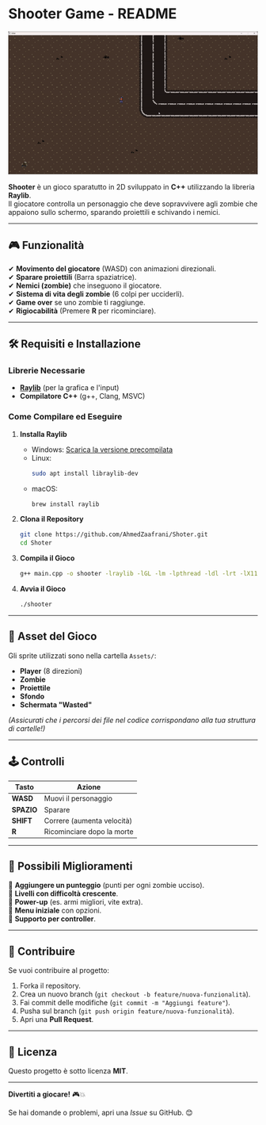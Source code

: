# **Shooter Game - README**  

![Gameplay Demo](Assets/shoter-ezgif.com-video-to-gif-converter.gif)


**Shooter** è un gioco sparatutto in 2D sviluppato in **C++** utilizzando la libreria **Raylib**.  
Il giocatore controlla un personaggio che deve sopravvivere agli zombie che appaiono sullo schermo, sparando proiettili e schivando i nemici.  

---

## **🎮 Funzionalità**  
✔ **Movimento del giocatore** (WASD) con animazioni direzionali.  
✔ **Sparare proiettili** (Barra spaziatrice).  
✔ **Nemici (zombie)** che inseguono il giocatore.  
✔ **Sistema di vita degli zombie** (6 colpi per ucciderli).  
✔ **Game over** se uno zombie ti raggiunge.  
✔ **Rigiocabilità** (Premere **R** per ricominciare).  

---

## **🛠 Requisiti e Installazione**  

### **Librerie Necessarie**  
- **[Raylib](https://www.raylib.com/)** (per la grafica e l'input)  
- **Compilatore C++** (g++, Clang, MSVC)  

### **Come Compilare ed Eseguire**  
1. **Installa Raylib**  
   - Windows: [Scarica la versione precompilata](https://github.com/raysan5/raylib/releases)  
   - Linux:  
     ```sh
     sudo apt install libraylib-dev
     ```
   - macOS:  
     ```sh
     brew install raylib
     ```

2. **Clona il Repository**  
   ```sh
   git clone https://github.com/AhmedZaafrani/Shoter.git
   cd Shoter
   ```

3. **Compila il Gioco**  
   ```sh
   g++ main.cpp -o shooter -lraylib -lGL -lm -lpthread -ldl -lrt -lX11
   ```

4. **Avvia il Gioco**  
   ```sh
   ./shooter
   ```

---

## **🎨 Asset del Gioco**  
Gli sprite utilizzati sono nella cartella `Assets/`:  
- **Player** (8 direzioni)  
- **Zombie**  
- **Proiettile**  
- **Sfondo**  
- **Schermata "Wasted"**  

*(Assicurati che i percorsi dei file nel codice corrispondano alla tua struttura di cartelle!)*  

---

## **🕹️ Controlli**  
| Tasto       | Azione                     |
|-------------|----------------------------|
| **WASD**    | Muovi il personaggio       |
| **SPAZIO**  | Sparare                    |
| **SHIFT**   | Correre (aumenta velocità) |
| **R**       | Ricominciare dopo la morte |

---

## **📌 Possibili Miglioramenti**  
🔹 **Aggiungere un punteggio** (punti per ogni zombie ucciso).  
🔹 **Livelli con difficoltà crescente**.  
🔹 **Power-up** (es. armi migliori, vite extra).  
🔹 **Menu iniziale** con opzioni.  
🔹 **Supporto per controller**.  

---

## **🤝 Contribuire**  
Se vuoi contribuire al progetto:  
1. Forka il repository.  
2. Crea un nuovo branch (`git checkout -b feature/nuova-funzionalità`).  
3. Fai commit delle modifiche (`git commit -m "Aggiungi feature"`).  
4. Pusha sul branch (`git push origin feature/nuova-funzionalità`).  
5. Apri una **Pull Request**.  

---

## **📜 Licenza**  
Questo progetto è sotto licenza **MIT**.  

---

**Divertiti a giocare!** 🎮💥  

Se hai domande o problemi, apri una *Issue* su GitHub. 😊
